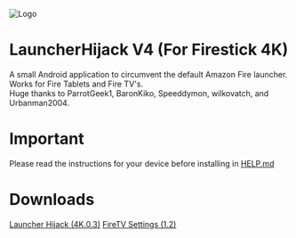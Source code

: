 ![Logo](AppIcon/TrimmedLogo128.png "Launcher Hijack Logo")
# LauncherHijack V4 (For Firestick 4K)
A small Android application to circumvent the default Amazon Fire launcher. Works for Fire Tablets and Fire TV's.  
Huge thanks to ParrotGeek1, BaronKiko, Speeddymon, wilkovatch, and Urbanman2004.

# Important
Please read the instructions for your device before installing in [HELP.md](https://github.com/sweenwolf/LauncherHijack/blob/master/HELP.md)

# Downloads
[Launcher Hijack (4K.0.3)](https://github.com/sweenwolf/LauncherHijack/releases/tag/4K.0.3)
[FireTV Settings (1.2)](https://forum.xda-developers.com/showpost.php?p=82328281&postcount=225)
